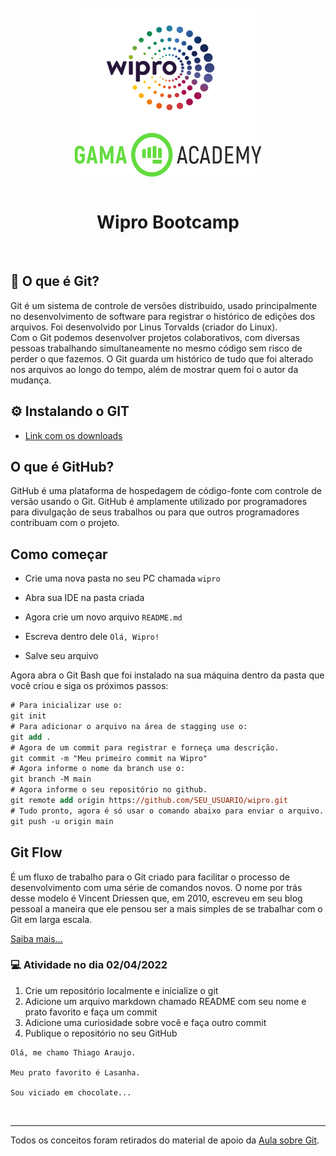 <div style="display: inline_block" align="center">
  <br>
  <img align="center" alt="Logo Wipro" title="Wipro" height="200"  width="300" src="../../.github/wipro_logo.png">
  <img align="center" alt="Logo Gama Academy" title="Gama Academy" height="70" width="300" src="../../.github/gama_academy_logo.png">
</div>

<br>

<h1 align="center"> Wipro Bootcamp </h1>

<br>

## 📝 O que é Git?

Git é um sistema de controle de versões distribuído, usado principalmente no desenvolvimento de software para registrar o histórico de edições dos arquivos. Foi desenvolvido por Linus Torvalds (criador do Linux).<br>
Com o Git podemos desenvolver projetos colaborativos, com diversas pessoas trabalhando simultaneamente no mesmo código sem risco de perder o que fazemos. O Git guarda um histórico de tudo que foi alterado nos arquivos ao longo do tempo, além de mostrar quem foi o autor da mudança.

## ⚙️ Instalando o GIT

- [Link com os downloads](https://git-scm.com/downloads)

## O que é GitHub?

GitHub é uma plataforma de hospedagem de código-fonte com controle de versão usando o Git.
GitHub é amplamente utilizado por programadores para divulgação de seus trabalhos ou para que outros programadores contribuam com o projeto.

## Como começar

- Crie uma nova pasta no seu PC chamada `wipro`

- Abra sua IDE na pasta criada

- Agora crie um novo arquivo `README.md`

- Escreva dentro dele `Olá, Wipro!`

- Salve seu arquivo


Agora abra o Git Bash que foi instalado na sua máquina dentro da pasta que você criou e siga os próximos passos:

```ps
# Para inicializar use o:
git init
# Para adicionar o arquivo na área de stagging use o:
git add .
# Agora de um commit para registrar e forneça uma descrição.
git commit -m "Meu primeiro commit na Wipro"
# Agora informe o nome da branch use o:
git branch -M main
# Agora informe o seu repositório no github.
git remote add origin https://github.com/SEU_USUARIO/wipro.git
# Tudo pronto, agora é só usar o comando abaixo para enviar o arquivo.
git push -u origin main
```

## Git Flow

É um fluxo de trabalho para o Git criado para facilitar o processo de desenvolvimento com uma série de comandos novos. O nome por trás desse modelo é Vincent Driessen que, em 2010, escreveu em seu blog pessoal a maneira que ele pensou ser a mais simples de se trabalhar com o Git em larga escala.

[Saiba mais...](https://nvie.com/posts/a-successful-git-branching-model/)

### 💻 Atividade no dia 02/04/2022

1. Crie um repositório localmente e inicialize o git
2. Adicione um arquivo markdown chamado README com seu nome e prato favorito e faça um commit
3. Adicione uma curiosidade sobre você e faça outro commit 
4. Publique o repositório no seu GitHub

```
Olá, me chamo Thiago Araujo.

Meu prato favorito é Lasanha.

Sou viciado em chocolate...
```
<br>

---

Todos os conceitos foram retirados do material de apoio da [Aula sobre Git](../aula_git/git.pdf).

